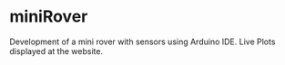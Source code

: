 # miniRover
Development of a mini rover with sensors using Arduino IDE. Live Plots displayed at the website.
